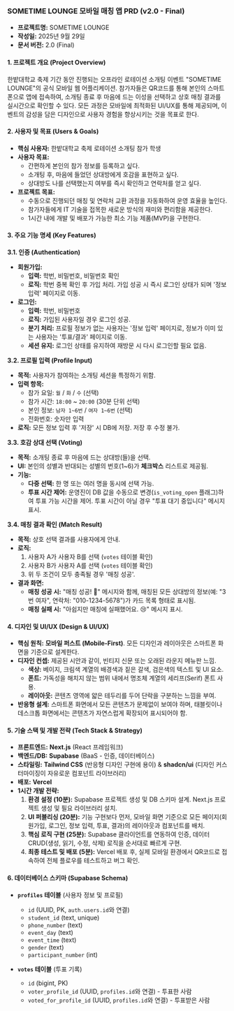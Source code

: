 ### **SOMETIME LOUNGE 모바일 매칭 앱 PRD (v2.0 - Final)**

- **프로젝트명:** SOMETIME LOUNGE
- **작성일:** 2025년 9월 29일
- **문서 버전:** 2.0 (Final)

#### 1. 프로젝트 개요 (Project Overview)

한밭대학교 축제 기간 동안 진행되는 오프라인 로테이션 소개팅 이벤트 "SOMETIME LOUNGE"의 공식 모바일 웹 어플리케이션. 참가자들은 QR코드를 통해 본인의 스마트폰으로 앱에 접속하여, 소개팅 종료 후 마음에 드는 이성을 선택하고 상호 매칭 결과를 실시간으로 확인할 수 있다. 모든 과정은 모바일에 최적화된 UI/UX를 통해 제공되며, 이벤트의 감성을 담은 디자인으로 사용자 경험을 향상시키는 것을 목표로 한다.

#### 2. 사용자 및 목표 (Users & Goals)

- **핵심 사용자:** 한밭대학교 축제 로테이션 소개팅 참가 학생
- **사용자 목표:**
  - 간편하게 본인의 참가 정보를 등록하고 싶다.
  - 소개팅 후, 마음에 들었던 상대방에게 호감을 표현하고 싶다.
  - 상대방도 나를 선택했는지 여부를 즉시 확인하고 연락처를 얻고 싶다.
- **프로젝트 목표:**
  - 수동으로 진행되던 매칭 및 연락처 교환 과정을 자동화하여 운영 효율을 높인다.
  - 참가자들에게 IT 기술을 접목한 새로운 방식의 재미와 편리함을 제공한다.
  - 1시간 내에 개발 및 배포가 가능한 최소 기능 제품(MVP)을 구현한다.

#### 3. 주요 기능 명세 (Key Features)

**3.1. 인증 (Authentication)**

- **회원가입:**
  - **입력:** 학번, 비밀번호, 비밀번호 확인
  - **로직:** 학번 중복 확인 후 가입 처리. 가입 성공 시 즉시 로그인 상태가 되며 '정보 입력' 페이지로 이동.
- **로그인:**
  - **입력:** 학번, 비밀번호
  - **로직:** 가입된 사용자일 경우 로그인 성공.
  - **분기 처리:** 프로필 정보가 없는 사용자는 '정보 입력' 페이지로, 정보가 이미 있는 사용자는 '투표/결과' 페이지로 이동.
  - **세션 유지:** 로그인 상태를 유지하여 재방문 시 다시 로그인할 필요 없음.

**3.2. 프로필 입력 (Profile Input)**

- **목적:** 사용자가 참여하는 소개팅 세션을 특정하기 위함.
- **입력 항목:**
  - 참가 요일: `월` / `화` / `수` (선택)
  - 참가 시간: `18:00` ~ `20:00` (30분 단위 선택)
  - 본인 정보: `남자 1~6번` / `여자 1~6번` (선택)
  - 전화번호: 숫자만 입력
- **로직:** 모든 정보 입력 후 '저장' 시 DB에 저장. 저장 후 수정 불가.

**3.3. 호감 상대 선택 (Voting)**

- **목적:** 소개팅 종료 후 마음에 드는 상대방(들)을 선택.
- **UI:** 본인의 성별과 반대되는 성별의 번호(1~6)가 **체크박스** 리스트로 제공됨.
- **기능:**
  - **다중 선택:** 한 명 또는 여러 명을 동시에 선택 가능.
  - **투표 시간 제어:** 운영진이 DB 값을 수동으로 변경(`is_voting_open` 플래그)하여 투표 가능 시간을 제어. 투표 시간이 아닐 경우 "투표 대기 중입니다" 메시지 표시.

**3.4. 매칭 결과 확인 (Match Result)**

- **목적:** 상호 선택 결과를 사용자에게 안내.
- **로직:**
  1.  사용자 A가 사용자 B를 선택 (`votes` 테이블 확인)
  2.  사용자 B가 사용자 A를 선택 (`votes` 테이블 확인)
  3.  위 두 조건이 모두 충족될 경우 '매칭 성공'.
- **결과 화면:**
  - **매칭 성공 시:** "매칭 성공! 🥳" 메시지와 함께, 매칭된 모든 상대방의 정보(예: "3번 여자", 연락처: "010-1234-5678")가 카드 목록 형태로 표시됨.
  - **매칭 실패 시:** "아쉽지만 매칭에 실패했어요. 😢" 메시지 표시.

#### 4. 디자인 및 UI/UX (Design & UI/UX)

- **핵심 원칙:** **모바일 퍼스트 (Mobile-First)**. 모든 디자인과 레이아웃은 스마트폰 화면을 기준으로 설계한다.
- **디자인 컨셉:** 제공된 시안과 같이, 빈티지 신문 또는 오래된 라운지 메뉴판 느낌.
  - **색상:** 베이지, 크림색 계열의 배경색과 짙은 갈색, 검은색의 텍스트 및 UI 요소.
  - **폰트:** 가독성을 해치지 않는 범위 내에서 명조체 계열의 세리프(Serif) 폰트 사용.
  - **레이아웃:** 콘텐츠 영역에 얇은 테두리를 두어 단락을 구분하는 느낌을 부여.
- **반응형 설계:** 스마트폰 화면에서 모든 콘텐츠가 문제없이 보여야 하며, 태블릿이나 데스크톱 화면에서는 콘텐츠가 자연스럽게 확장되어 표시되어야 함.

#### 5. 기술 스택 및 개발 전략 (Tech Stack & Strategy)

- **프론트엔드:** **Next.js** (React 프레임워크)
- **백엔드/DB:** **Supabase** (BaaS - 인증, 데이터베이스)
- **스타일링:** **Tailwind CSS** (반응형 디자인 구현에 용이) & **shadcn/ui** (디자인 커스터마이징이 자유로운 컴포넌트 라이브러리)
- **배포:** **Vercel**
- **1시간 개발 전략:**
  1.  **환경 설정 (10분):** Supabase 프로젝트 생성 및 DB 스키마 설계. Next.js 프로젝트 생성 및 필요 라이브러리 설치.
  2.  **UI 퍼블리싱 (20분):** 기능 구현보다 먼저, 모바일 화면 기준으로 모든 페이지(회원가입, 로그인, 정보 입력, 투표, 결과)의 레이아웃과 컴포넌트를 배치.
  3.  **핵심 로직 구현 (25분):** Supabase 클라이언트를 연동하여 인증, 데이터 CRUD(생성, 읽기, 수정, 삭제) 로직을 순서대로 빠르게 구현.
  4.  **최종 테스트 및 배포 (5분):** Vercel 배포 후, 실제 모바일 환경에서 QR코드로 접속하여 전체 플로우를 테스트하고 버그 확인.

#### 6. 데이터베이스 스키마 (Supabase Schema)

- **`profiles` 테이블** (사용자 정보 및 프로필)

  - `id` (UUID, PK, `auth.users.id`와 연결)
  - `student_id` (text, unique)
  - `phone_number` (text)
  - `event_day` (text)
  - `event_time` (text)
  - `gender` (text)
  - `participant_number` (int)

- **`votes` 테이블** (투표 기록)
  - `id` (bigint, PK)
  - `voter_profile_id` (UUID, `profiles.id`와 연결) - 투표한 사람
  - `voted_for_profile_id` (UUID, `profiles.id`와 연결) - 투표받은 사람
